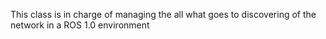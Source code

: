 This class is in charge of managing the all what goes to discovering of the network in a ROS 1.0 environment